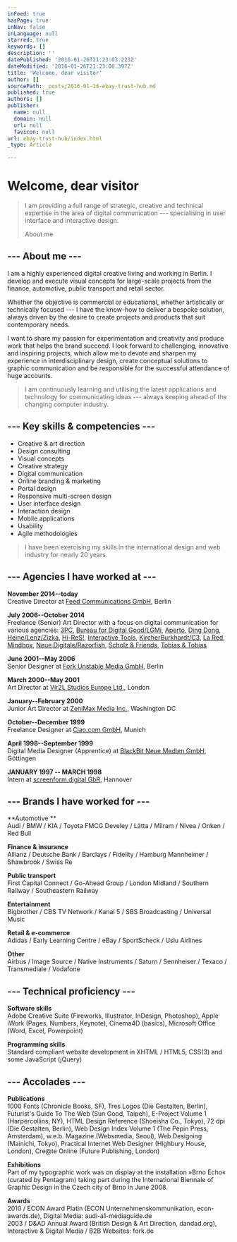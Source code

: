 ```yaml
---
inFeed: true
hasPage: true
inNav: false
inLanguage: null
starred: true
keywords: []
description: ''
datePublished: '2016-01-26T21:23:03.223Z'
dateModified: '2016-01-26T21:23:00.397Z'
title: 'Welcome, dear visitor'
author: []
sourcePath: _posts/2016-01-14-ebay-trust-hub.md
published: true
authors: []
publisher:
  name: null
  domain: null
  url: null
  favicon: null
url: ebay-trust-hub/index.html
_type: Article

---
```

# Welcome, dear visitor

> I am providing a full range of strategic, creative and technical expertise in the area of digital communication --- specialising in user interface and interactive design.
> 
> About me

## --- About me --- 

I am a highly experienced digital creative living and working in Berlin. I develop and execute visual concepts for large-scale projects from the finance, automotive, public transport and retail sector.

Whether the objective is commercial or educational, whether artistically or technically focused --- I have the know-how to deliver a bespoke solution, always driven by the desire to create projects and products that suit contemporary needs.

I want to share my passion for experimentation and creativity and produce work that helps the brand succeed. I look forward to challenging, innovative and inspiring projects, which allow me to devote and sharpen my experience in interdisciplinary design, create conceptual solutions to graphic communication and be responsible for the successful attendance of huge accounts.

> I am continuously learning and utilising the latest applications and technology for communicating ideas --- always keeping ahead of the changing computer industry.

## --- Key skills & competencies --- 

* Creative & art direction
* Design consulting
* Visual concepts
* Creative strategy
* Digital communication
* Online branding & marketing
* Portal design
* Responsive multi-screen design
* User interface design
* Interaction design
* Mobile applications
* Usability
* Agile methodologies

> I have been exercising my skills in the
> international design and web industry
> for nearly 20 years.

## --- Agencies I have worked at ---

**November 2014--today**  
Creative Director at [Feed Communications GmbH][0], Berlin 

**July 2006--October 2014**  
Freelance (Senior) Art Director with a focus on digital communication for various agencies:
[3PC][1], [Bureau for Digital Good/LGMi][2], [Aperto][3], [Ding Dong][4], [Heine/Lenz/Zizka][5], [Hi-ReS!][6], [Interactive Tools][7],
[KircherBurkhardt/C3][8], [La Red][9], [Mindbox][10], [Neue Digitale/Razorfish][11], [Scholz & Friends][12], [Tobias & Tobias][13]

**June 2001--May 2006**  
Senior Designer at [Fork Unstable Media GmbH][14], Berlin 

**March 2000--May 2001**  
Art Director at [Vir2L Studios Europe Ltd.][15], London 

**January--February 2000**  
Junior Art Director at [ZeniMax Media Inc.][16], Washington DC 

**October--December 1999**  
Freelance Designer at [Ciao.com GmbH][17], Munich 

**April 1998--September 1999**  
Digital Media Designer (Apprentice) at [BlackBit Neue Medien GmbH][18], Göttingen 

**JANUARY 1997 -- MARCH 1998**  
Intern at [screenform.digital GbR][19], Hannover

## --- Brands I have worked for ---

**Automotive **  
Audi / BMW / KIA / Toyota
FMCG
Develey / Lätta / Milram / Nivea / Onken / Red Bull 

**Finance & insurance**  
Allianz / Deutsche Bank / Barclays / Fidelity / Hamburg Mannheimer / Shawbrook / Swiss Re 

**Public transport**  
First Capital Connect / Go-Ahead Group / London Midland / Southern Railway / Southeastern Railway 

**Entertainment**  
Bigbrother / CBS TV Network / Kanal 5 / SBS Broadcasting / Universal Music 

**Retail & e-commerce**  
Adidas / Early Learning Centre / eBay / SportScheck / Uslu Airlines 

**Other**  
Airbus / Image Source / Native Instruments / Saturn / Sennheiser / Texaco / Transmediale / Vodafone

## --- Technical proficiency ---

**Software skills**  
Adobe Creative Suite (Fireworks, Illustrator, InDesign, Photoshop),
Apple iWork (Pages, Numbers, Keynote), Cinema4D (basics),
Microsoft Office (Word, Excel, Powerpoint) 

**Programming skills**  
Standard compliant website development in XHTML / HTML5, CSS(3)
and some JavaScript (jQuery)

## --- Accolades ---

**Publications**  
1000 Fonts (Chronicle Books, SF), Tres Logos (Die Gestalten, Berlin), Futurist's Guide
To The Web (Sun Good, Taipeh), E-Project Volume 1 (Harpercollins, NY), HTML Design
Reference (Shoeisha Co., Tokyo), 72 dpi (Die Gestalten, Berlin), Web Design Index Volume
1 (The Pepin Press, Amsterdam), w.e.b. Magazine (Websmedia, Seoul), Web Designing
(Mainichi, Tokyo), Practical Internet Web Designer (Highbury House, London), Cre@te
Online (Future Publishing, London) 

**Exhibitions**  
Part of my typographic work was on display at the installation »Brno Echo« (curated by
Pentagram) taking part during the International Biennale of Graphic Design in the Czech
city of Brno in June 2008\. 

**Awards**  
2010 / ECON Award Platin (ECON Unternehmenskommunikation, econ-awards.de), Digital
Media: audi-a1-mediaguide.de  
2003 / D&AD Annual Award (British Design & Art Direction, dandad.org), Interactive &
Digital Media / B2B Websites: fork.de

[0]: https://www.feedberlin.com/
[1]: http://3pc.de/
[2]: http://bureaufordigitalgood.com/
[3]: http://www.aperto.de/
[4]: http://thinkdingdong.com/
[5]: http://www.hlz.de/
[6]: http://hi-res.de/
[7]: https://www.interactive-tools.de/
[8]: https://www.c3.co/
[9]: http://www.la-red.de/
[10]: http://www.mindbox.de/
[11]: http://www.razorfish.de/
[12]: http://www.scholz-and-friends.de/
[13]: http://www.tobiasandtobias.com/
[14]: http://www.fork.de/
[15]: http://www.vir2l.com/
[16]: https://www.zenimax.com/
[17]: http://ciao.com/
[18]: https://www.blackbit.de/
[19]: http://www.screenform.de/